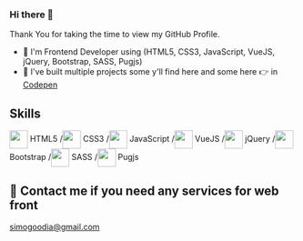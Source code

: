 ### Hi there 👋

Thank You for taking the time to view my GitHub Profile.

- 🔭 I'm Frontend Developer using (HTML5, CSS3, JavaScript, VueJS, jQuery, Bootstrap, SASS, Pugjs)
- 👯 I've built multiple projects some y'll find here and some here 👉 in [Codepen](https://codepen.io/mogoodia)
## Skills
  <img width = '32px' align= 'center' src="https://raw.githubusercontent.com/rahulbanerjee26/githubAboutMeGenerator/main/icons/html.svg"/> HTML5 /<img width = '32px' align= 'center' src="https://raw.githubusercontent.com/rahulbanerjee26/githubAboutMeGenerator/main/icons/css.svg"/> CSS3 /<img width = '32px' align= 'center' src="https://raw.githubusercontent.com/rahulbanerjee26/githubAboutMeGenerator/main/icons/javascript.svg"/> JavaScript /<img width = '32px' align= 'center' src="https://raw.githubusercontent.com/rahulbanerjee26/githubAboutMeGenerator/main/icons/vuejs.svg"/> VueJS /<img width = '32px' align= 'center' src="https://seeklogo.com/images/J/jquery-logo-CFE6ECE363-seeklogo.com.png"/> jQuery /<img width = '32px' align= 'center' src="https://raw.githubusercontent.com/rahulbanerjee26/githubAboutMeGenerator/main/icons/bootstrap.svg"/> Bootstrap /<img width = '32px' align= 'center' src="https://raw.githubusercontent.com/rahulbanerjee26/githubAboutMeGenerator/main/icons/sass.svg"/> SASS /<img width = '32px' align= 'center' src="https://raw.githubusercontent.com/rahulbanerjee26/githubAboutMeGenerator/main/icons/pug.svg"/> Pugjs 
## 💬 Contact me if you need any services for web front
simogoodia@gmail.com
